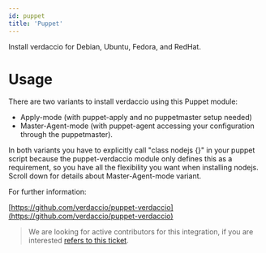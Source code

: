 ```yaml
---
id: puppet
title: 'Puppet'
---
```


Install verdaccio for Debian, Ubuntu, Fedora, and RedHat.

# Usage

There are two variants to install verdaccio using this Puppet module:

- Apply-mode (with puppet-apply and no puppetmaster setup needed)
- Master-Agent-mode (with puppet-agent accessing your configuration through the puppetmaster).

In both variants you have to explicitly call "class nodejs {}" in your puppet script because
the puppet-verdaccio module only defines this as a requirement, so you have all the flexibility you want when installing nodejs.
Scroll down for details about Master-Agent-mode variant.

For further information:

[https://github.com/verdaccio/puppet-verdaccio](https://github.com/verdaccio/puppet-verdaccio)

> We are looking for active contributors for this integration, if you are interested
> [refers to this ticket](https://github.com/verdaccio/puppet-verdaccio/issues/11).

